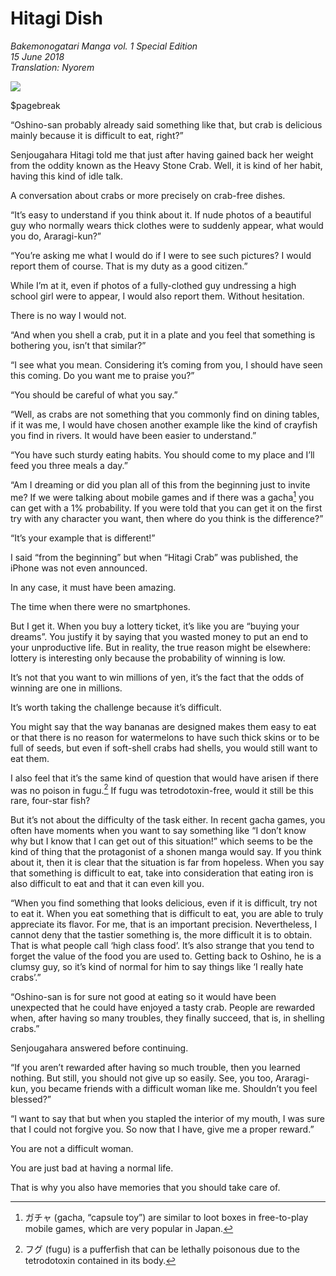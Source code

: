 # Hitagi Dish

_Bakemonogatari Manga vol. 1 Special Edition_  
_15 June 2018_  
_Translation: Nyorem_

![](40_hitagi_dish.jpg)

$pagebreak

“Oshino-san probably already said something like that, but crab is delicious mainly because it is difficult to eat, right?”

Senjougahara Hitagi told me that just after having gained back her weight from the oddity known as the Heavy Stone Crab. Well, it is kind of her habit, having this kind of idle talk.

A conversation about crabs or more precisely on crab-free dishes.

“It’s easy to understand if you think about it. If nude photos of a beautiful guy who normally wears thick clothes were to suddenly appear, what would you do, Araragi-kun?”

“You’re asking me what I would do if I were to see such pictures? I would report them of course. That is my duty as a good citizen.”

While I’m at it, even if photos of a fully-clothed guy undressing a high school girl were to appear, I would also report them. Without hesitation.

There is no way I would not.

“And when you shell a crab, put it in a plate and you feel that something is bothering you, isn’t that similar?”

“I see what you mean. Considering it’s coming from you, I should have seen this coming. Do you want me to praise you?”

“You should be careful of what you say.”

“Well, as crabs are not something that you commonly find on dining tables, if it was me, I would have chosen another example like the kind of crayfish you find in rivers. It would have been easier to understand.”

“You have such sturdy eating habits. You should come to my place and I’ll feed you three meals a day.”

“Am I dreaming or did you plan all of this from the beginning just to invite me? If we were talking about mobile games and if there was a gacha[^1] you can get with a 1% probability. If you were told that you can get it on the first try with any character you want, then where do you think is the difference?”

“It’s your example that is different!”

I said “from the beginning” but when “Hitagi Crab” was published, the iPhone was not even announced.

In any case, it must have been amazing.

The time when there were no smartphones.

But I get it. When you buy a lottery ticket, it’s like you are “buying your dreams”. You justify it by saying that you wasted money to put an end to your unproductive life. But in reality, the true reason might be elsewhere: lottery is interesting only because the probability of winning is low.

It’s not that you want to win millions of yen, it’s the fact that the odds of winning are one in millions.

It’s worth taking the challenge because it’s difficult.

You might say that the way bananas are designed makes them easy to eat or that there is no reason for watermelons to have such thick skins or to be full of seeds, but even if soft-shell crabs had shells, you would still want to eat them.

I also feel that it’s the same kind of question that would have arisen if there was no poison in fugu.[^2] If fugu was tetrodotoxin-free, would it still be this rare, four-star fish?

But it’s not about the difficulty of the task either. In recent gacha games, you often have moments when you want to say something like “I don’t know why but I know that I can get out of this situation!” which seems to be the kind of thing that the protagonist of a shonen manga would say. If you think about it, then it is clear that the situation is far from hopeless. When you say that something is difficult to eat, take into consideration that eating iron is also difficult to eat and that it can even kill you.

“When you find something that looks delicious, even if it is difficult, try not to eat it. When you eat something that is difficult to eat, you are able to truly appreciate its flavor. For me, that is an important precision. Nevertheless, I cannot deny that the tastier something is, the more difficult it is to obtain. That is what people call ‘high class food’. It’s also strange that you tend to forget the value of the food you are used to. Getting back to Oshino, he is a clumsy guy, so it’s kind of normal for him to say things like ‘I really hate crabs’.”

“Oshino-san is for sure not good at eating so it would have been unexpected that he could have enjoyed a tasty crab. People are rewarded when, after having so many troubles, they finally succeed, that is, in shelling crabs.”

Senjougahara answered before continuing.

“If you aren’t rewarded after having so much trouble, then you learned nothing. But still, you should not give up so easily. See, you too, Araragi-kun, you became friends with a difficult woman like me. Shouldn’t you feel blessed?”

“I want to say that but when you stapled the interior of my mouth, I was sure that I could not forgive you. So now that I have, give me a proper reward.”

You are not a difficult woman.

You are just bad at having a normal life.

That is why you also have memories that you should take care of.

[^1]: ガチャ (gacha, “capsule toy”) are similar to loot boxes in free-to-play mobile games, which are very popular in Japan.

[^2]: フグ (fugu) is a pufferfish that can be lethally poisonous due to the tetrodotoxin contained in its body.